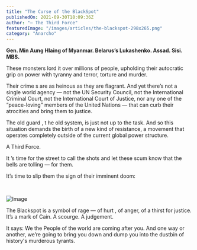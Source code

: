 ```yaml
---
title: "The Curse of the BlackSpot"
publishedOn: 2021-09-30T18:09:36Z
author: "— The Third Force"
featuredImage: "/images/articles/the-blackspot-298x265.png"
category: "Anarcho"
---
```


**Gen. Min Aung Hlaing of Myanmar. Belarus’s Lukashenko. Assad. Sisi. MBS.**

These monsters lord it over millions of people, upholding their autocratic grip on power with tyranny and terror, torture and murder.

Their crime s are as heinous as they are flagrant. And yet there’s not a single world agency — not the UN Security Council, not the International Criminal Court, not the International Court of Justice, nor any one of the “peace-loving” members of the United Nations — that can curb their atrocities and bring them to justice.

The old guard , t he old system, is just not up to the task. And so this situation demands the birth of a new kind of resistance, a movement that operates completely outside of the current global power structure.

A Third Force.

It ’s time for the street to call the shots and let these scum know that the bells are tolling — for them.

It’s time to slip them the sign of their imminent doom:

‍

![Image](/images/articles/the-blackspot-298x265.png)‍

The Blackspot is a symbol of rage — of hurt , of anger, of a thirst for justice. It’s a mark of Cain. A scourge. A judgement.

It says: We the People of the world are coming after you. And one way or another, we’re going to bring you down and dump you into the dustbin of history's murderous tyrants.
